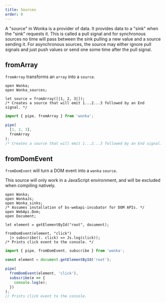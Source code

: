 ```yaml
---
title: Sources
order: 0
---
```


A "source" in Wonka is a provider of data. It provides data to a "sink" when the "sink" requests it. This is called a pull signal and for synchronous sources no time will pass between the sink pulling a new value and a source sending it. For asynchronous sources, the source may either ignore pull signals and just push values or send one some time after the pull signal.

## fromArray

`fromArray` transforms an `array` into a `source`.

```reason
open Wonka;
open Wonka_sources;

let source = fromArray([|1, 2, 3|]);
/* Creates a source that will emit 1...2...3 followed by an End signal. */
```

```typescript
import { pipe, fromArray } from 'wonka';

pipe(
  [1, 2, 3],
  fromArray
);
/* Creates a source that will emit 1...2...3 followed by an End signal. */
```

## fromDomEvent

`fromDomEvent` will turn a DOM event into a `wonka` `source`.

This source will only work in a JavaScript environment, and will be excluded
when compiling natively.

```reason
open Wonka;
open WonkaJs;
open Wonka_sinks;
/* Assumes installation of bs-webapi-incubator for DOM APIs. */
open WebApi.Dom;
open Document;

let element = getElementById("root", document);

fromDomEvent(element, "click")
  |> subscribe((. click) => Js.log(click));
/* Prints click event to the console. */
```

```typescript
import { pipe, fromDomEvent, subscribe } from 'wonka';

const element = document.getElementById('root');

pipe(
  fromDomEvent(element, 'click'),
  subscribe(e => {
    console.log(e);
  })
);
// Prints click event to the console.
```
